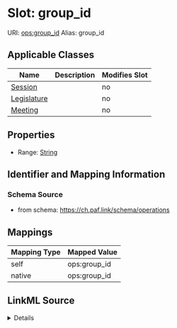 

# Slot: group_id 



URI: [ops:group_id](https://ch.paf.link/schema/operations/group_id)
Alias: group_id

<!-- no inheritance hierarchy -->





## Applicable Classes

| Name | Description | Modifies Slot |
| --- | --- | --- |
| [Session](Session.md) |  |  no  |
| [Legislature](Legislature.md) |  |  no  |
| [Meeting](Meeting.md) |  |  no  |







## Properties

* Range: [String](String.md)





## Identifier and Mapping Information







### Schema Source


* from schema: https://ch.paf.link/schema/operations




## Mappings

| Mapping Type | Mapped Value |
| ---  | ---  |
| self | ops:group_id |
| native | ops:group_id |




## LinkML Source

<details>
```yaml
name: group_id
from_schema: https://ch.paf.link/schema/operations
rank: 1000
alias: group_id
domain_of:
- Legislature
- Session
- Meeting
range: string

```
</details>